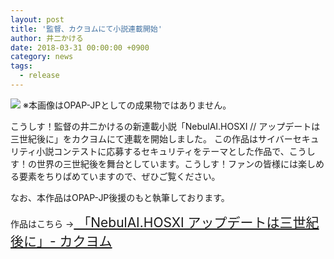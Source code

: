 ```yaml
---
layout: post
title: '監督、カクヨムにて小説連載開始'
author: 井二かける
date: 2018-03-31 00:00:00 +0900
category: news
tags: 
  - release
---
```


![](http://bmimg.nicovideo.jp/image/ch2584407/569018/19f27a9c2fd03e2865358e96a6bd3a60ad671252.jpg)
※本画像はOPAP-JPとしての成果物ではありません。



こうしす！監督の井二かけるの新連載小説「NebulAI.HOSXI // アップデートは三世紀後に」をカクヨムにて連載を開始しました。
この作品はサイバーセキュリティ小説コンテストに応募するセキュリティをテーマとした作品で、こうしす！の世界の三世紀後を舞台としています。こうしす！ファンの皆様には楽しめる要素をちりばめていますので、ぜひご覧ください。

なお、本作品はOPAP-JP後援のもと執筆しております。


作品はこちら
→<a href="https://kakuyomu.jp/works/1177354054885372386" style="font-size: 150%;"> 「NebulAI.HOSXI アップデートは三世紀後に」- カクヨム</a>

